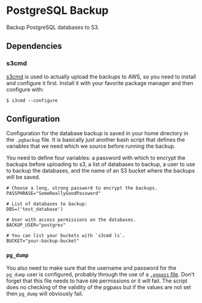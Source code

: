 # PostgreSQL Backup

Backup PostgreSQL databases to S3.

## Dependencies

### s3cmd

[s3cmd](https://github.com/s3tools/s3cmd) is used to actually upload the
backups to AWS, so you need to install and configure it first. Install it
with your favorite package manager and then configure with:

```shell
$ s3cmd --configure
```

## Configuration

Configuration for the database backup is saved in your home directory in the
`.pgbackup` file. It is basically just another bash script that defines the
variables that we need which we source before running the backup.

You need to define four variables: a password with which to encrypt the
backups before uploading to s3, a list of databases to backup, a user to use
to backup the databases, and the name of an S3 bucket where the backups
will be saved.

```shell
# Choose a long, strong password to encrypt the backups.
PASSPHRASE="SomeReallyGoodPassword"

# List of databases to backup:
DBS=('test_database')

# User with access permissions on the databases.
BACKUP_USER="postgres"

# You can list your buckets with `s3cmd ls`.
BUCKET="your-backup-bucket"
```

### `pg_dump`

You also need to make sure that the username and password for the `pg_dump`
user is configured, probably through the use of a
[`.pgpass` file](https://www.postgresql.org/docs/current/static/libpq-pgpass.html).
Don't forget that this file needs to have `600` permissions or it will fail.
The script does no checking of the validity of the pgpass but if the values
are not set then `pg_dump` will obviously fail.
